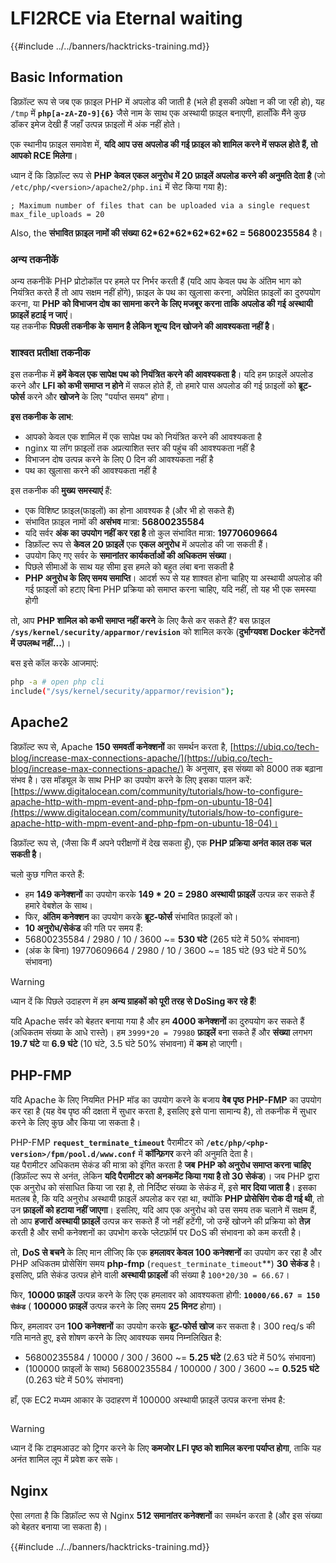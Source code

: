 # LFI2RCE via Eternal waiting

{{#include ../../banners/hacktricks-training.md}}

## Basic Information

डिफ़ॉल्ट रूप से जब एक फ़ाइल PHP में अपलोड की जाती है (भले ही इसकी अपेक्षा न की जा रही हो), यह `/tmp` में **`php[a-zA-Z0-9]{6}`** जैसे नाम के साथ एक अस्थायी फ़ाइल बनाएगी, हालाँकि मैंने कुछ डॉकर इमेज देखी हैं जहाँ उत्पन्न फ़ाइलों में अंक नहीं होते।

एक स्थानीय फ़ाइल समावेश में, **यदि आप उस अपलोड की गई फ़ाइल को शामिल करने में सफल होते हैं, तो आपको RCE मिलेगा**।

ध्यान दें कि डिफ़ॉल्ट रूप से **PHP केवल एकल अनुरोध में 20 फ़ाइलें अपलोड करने की अनुमति देता है** (जो `/etc/php/<version>/apache2/php.ini` में सेट किया गया है):
```
; Maximum number of files that can be uploaded via a single request
max_file_uploads = 20
```
Also, the **संभावित फ़ाइल नामों की संख्या 62\*62\*62\*62\*62\*62 = 56800235584** है।

### अन्य तकनीकें

अन्य तकनीकें PHP प्रोटोकॉल पर हमले पर निर्भर करती हैं (यदि आप केवल पथ के अंतिम भाग को नियंत्रित करते हैं तो आप सक्षम नहीं होंगे), फ़ाइल के पथ का खुलासा करना, अपेक्षित फ़ाइलों का दुरुपयोग करना, या **PHP को विभाजन दोष का सामना करने के लिए मजबूर करना ताकि अपलोड की गई अस्थायी फ़ाइलें हटाई न जाएं**।\
यह तकनीक **पिछली तकनीक के समान है लेकिन शून्य दिन खोजने की आवश्यकता नहीं है**।

### शाश्वत प्रतीक्षा तकनीक

इस तकनीक में **हमें केवल एक सापेक्ष पथ को नियंत्रित करने की आवश्यकता है**। यदि हम फ़ाइलें अपलोड करने और **LFI को कभी समाप्त न होने** में सफल होते हैं, तो हमारे पास अपलोड की गई फ़ाइलों को **ब्रूट-फोर्स** करने और **खोजने** के लिए "पर्याप्त समय" होगा।

**इस तकनीक के लाभ**:

- आपको केवल एक शामिल में एक सापेक्ष पथ को नियंत्रित करने की आवश्यकता है
- nginx या लॉग फ़ाइलों तक अप्रत्याशित स्तर की पहुंच की आवश्यकता नहीं है
- विभाजन दोष उत्पन्न करने के लिए 0 दिन की आवश्यकता नहीं है
- पथ का खुलासा करने की आवश्यकता नहीं है

इस तकनीक की **मुख्य समस्याएं** हैं:

- एक विशिष्ट फ़ाइल(फाइलों) का होना आवश्यक है (और भी हो सकते हैं)
- संभावित फ़ाइल नामों की **असंभव** मात्रा: **56800235584**
- यदि सर्वर **अंक का उपयोग नहीं कर रहा है** तो कुल संभावित मात्रा: **19770609664**
- डिफ़ॉल्ट रूप से **केवल 20 फ़ाइलें** एक **एकल अनुरोध** में अपलोड की जा सकती हैं।
- उपयोग किए गए सर्वर के **समानांतर कार्यकर्ताओं की अधिकतम संख्या**।
- पिछले सीमाओं के साथ यह सीमा इस हमले को बहुत लंबा बना सकती है
- **PHP अनुरोध के लिए समय समाप्ति**। आदर्श रूप से यह शाश्वत होना चाहिए या अस्थायी अपलोड की गई फ़ाइलों को हटाए बिना PHP प्रक्रिया को समाप्त करना चाहिए, यदि नहीं, तो यह भी एक समस्या होगी

तो, आप **PHP शामिल को कभी समाप्त नहीं करने** के लिए कैसे कर सकते हैं? बस फ़ाइल **`/sys/kernel/security/apparmor/revision`** को शामिल करके (**दुर्भाग्यवश Docker कंटेनरों में उपलब्ध नहीं...**)।

बस इसे कॉल करके आजमाएं:
```bash
php -a # open php cli
include("/sys/kernel/security/apparmor/revision");
```
## Apache2

डिफ़ॉल्ट रूप से, Apache **150 समवर्ती कनेक्शनों** का समर्थन करता है, [https://ubiq.co/tech-blog/increase-max-connections-apache/](https://ubiq.co/tech-blog/increase-max-connections-apache/) के अनुसार, इस संख्या को 8000 तक बढ़ाना संभव है। उस मॉड्यूल के साथ PHP का उपयोग करने के लिए इसका पालन करें: [https://www.digitalocean.com/community/tutorials/how-to-configure-apache-http-with-mpm-event-and-php-fpm-on-ubuntu-18-04](https://www.digitalocean.com/community/tutorials/how-to-configure-apache-http-with-mpm-event-and-php-fpm-on-ubuntu-18-04)।

डिफ़ॉल्ट रूप से, (जैसा कि मैं अपने परीक्षणों में देख सकता हूँ), एक **PHP प्रक्रिया अनंत काल तक चल सकती है**।

चलो कुछ गणित करते हैं:

- हम **149 कनेक्शनों** का उपयोग करके **149 \* 20 = 2980 अस्थायी फ़ाइलें** उत्पन्न कर सकते हैं हमारे वेबशेल के साथ।
- फिर, **अंतिम कनेक्शन** का उपयोग करके **ब्रूट-फोर्स** संभावित फ़ाइलों को।
- **10 अनुरोध/सेकंड** की गति पर समय हैं:
- 56800235584 / 2980 / 10 / 3600 \~= **530 घंटे** (265 घंटे में 50% संभावना)
- (अंक के बिना) 19770609664 / 2980 / 10 / 3600 \~= 185 घंटे (93 घंटे में 50% संभावना)

> [!WARNING]
> ध्यान दें कि पिछले उदाहरण में हम **अन्य ग्राहकों को पूरी तरह से DoSing कर रहे हैं**!

यदि Apache सर्वर को बेहतर बनाया गया है और हम **4000 कनेक्शनों** का दुरुपयोग कर सकते हैं (अधिकतम संख्या के आधे रास्ते)। हम `3999*20 = 79980` **फ़ाइलें** बना सकते हैं और **संख्या** लगभग **19.7 घंटे** या **6.9 घंटे** (10 घंटे, 3.5 घंटे 50% संभावना) में **कम** हो जाएगी।

## PHP-FMP

यदि Apache के लिए नियमित PHP मॉड का उपयोग करने के बजाय **वेब पृष्ठ** **PHP-FMP** का उपयोग कर रहा है (यह वेब पृष्ठ की दक्षता में सुधार करता है, इसलिए इसे पाना सामान्य है), तो तकनीक में सुधार करने के लिए कुछ और किया जा सकता है।

PHP-FMP **`request_terminate_timeout`** पैरामीटर को **`/etc/php/<php-version>/fpm/pool.d/www.conf`** में **कॉन्फ़िगर** करने की अनुमति देता है।\
यह पैरामीटर अधिकतम सेकंड की मात्रा को इंगित करता है **जब** **PHP को अनुरोध समाप्त करना चाहिए** (डिफ़ॉल्ट रूप से अनंत, लेकिन **यदि पैरामीटर को अनकमेंट किया गया है तो 30 सेकंड**)। जब PHP द्वारा एक अनुरोध को संसाधित किया जा रहा है, तो निर्दिष्ट संख्या के सेकंड में, इसे **मार दिया जाता है**। इसका मतलब है, कि यदि अनुरोध अस्थायी फ़ाइलें अपलोड कर रहा था, क्योंकि **PHP प्रोसेसिंग रोक दी गई थी**, तो उन **फ़ाइलों को हटाया नहीं जाएगा**। इसलिए, यदि आप एक अनुरोध को उस समय तक चलाने में सक्षम हैं, तो आप **हजारों अस्थायी फ़ाइलें** उत्पन्न कर सकते हैं जो नहीं हटेंगी, जो उन्हें खोजने की प्रक्रिया को **तेज़** करती है और सभी कनेक्शनों का उपभोग करके प्लेटफ़ॉर्म पर DoS की संभावना को कम करती है।

तो, **DoS से बचने** के लिए मान लीजिए कि एक **हमलावर केवल 100 कनेक्शनों** का उपयोग कर रहा है और PHP अधिकतम प्रोसेसिंग समय **php-fmp** (`request_terminate_timeout`**) **30 सेकंड** है। इसलिए, प्रति सेकंड उत्पन्न होने वाली **अस्थायी फ़ाइलों** की संख्या है `100*20/30 = 66.67`।

फिर, **10000 फ़ाइलें** उत्पन्न करने के लिए एक हमलावर को आवश्यकता होगी: **`10000/66.67 = 150 सेकंड`** ( **100000 फ़ाइलें** उत्पन्न करने के लिए समय **25 मिनट** होगा)।

फिर, हमलावर उन **100 कनेक्शनों** का उपयोग करके **ब्रूट-फोर्स खोज** कर सकता है। 300 req/s की गति मानते हुए, इसे शोषण करने के लिए आवश्यक समय निम्नलिखित है:

- 56800235584 / 10000 / 300 / 3600 \~= **5.25 घंटे** (2.63 घंटे में 50% संभावना)
- (100000 फ़ाइलों के साथ) 56800235584 / 100000 / 300 / 3600 \~= **0.525 घंटे** (0.263 घंटे में 50% संभावना)

हाँ, एक EC2 मध्यम आकार के उदाहरण में 100000 अस्थायी फ़ाइलें उत्पन्न करना संभव है:

<figure><img src="../../images/image (240).png" alt=""><figcaption></figcaption></figure>

> [!WARNING]
> ध्यान दें कि टाइमआउट को ट्रिगर करने के लिए **कमजोर LFI पृष्ठ को शामिल करना पर्याप्त होगा**, ताकि यह अनंत शामिल लूप में प्रवेश कर सके।

## Nginx

ऐसा लगता है कि डिफ़ॉल्ट रूप से Nginx **512 समानांतर कनेक्शनों** का समर्थन करता है (और इस संख्या को बेहतर बनाया जा सकता है)।

{{#include ../../banners/hacktricks-training.md}}
